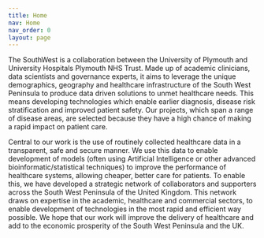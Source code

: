 ```yaml
---
title: Home
nav: Home
nav_order: 0
layout: page
---
```

The SouthWest  is a collaboration between the University of Plymouth and University Hospitals Plymouth NHS Trust. Made up of academic clinicians, data scientists and governance experts, it aims to leverage the unique demographics, geography and healthcare infrastructure of the South West Peninsula to produce data driven solutions to unmet healthcare needs. This means developing technologies which enable earlier diagnosis, disease risk stratification and improved patient safety. Our projects, which span a range of disease areas, are selected because they have a high chance of making a rapid impact on patient care.

Central to our work is the use of routinely collected healthcare data in a transparent, safe and secure manner. We use this data to enable development of models (often using Artificial Intelligence or other advanced bioinformatic/statistical techniques) to improve the performance of healthcare systems, allowing cheaper, better care for patients. To enable this, we have developed a strategic network of collaborators and supporters across the South West Peninsula of the United Kingdom. This network draws on expertise in the academic, healthcare and commercial sectors, to enable development of technologies in the most rapid and efficient way possible. We hope that our work will improve the delivery of healthcare and add to the economic prosperity of the South West Peninsula and the UK. 

  
  


